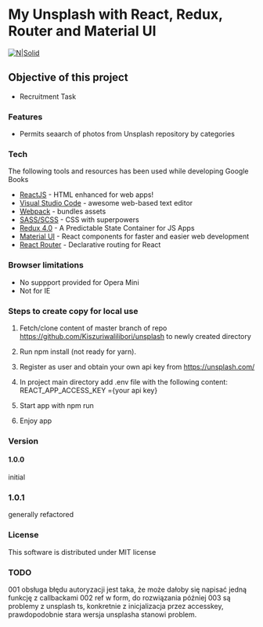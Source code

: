 # My Unsplash with React, Redux, Router and Material UI

[![N|Solid](https://cldup.com/dTxpPi9lDf.thumb.png)](https://nodesource.com/products/nsolid)

## Objective of this project

-   Recruitment Task

### Features

-   Permits seaarch of photos from Unsplash repository by categories

### Tech

The following tools and resources has been used while developing Google Books

-   [ReactJS](https://reactjs.org/) - HTML enhanced for web apps!
-   [Visual Studio Code](https://code.visualstudio.com/) - awesome web-based text editor
-   [Webpack](https://webpack.js.org/) - bundles assets
-   [SASS/SCSS](https://sass-lang.com/) - CSS with superpowers
-   [Redux 4.0](https://redux.js.org/) - A Predictable State Container for JS Apps
-   [Material UI](https://material-ui.com/) - React components for faster and easier web development
-   [React Router](https://courses.reacttraining.com/p/react-router-5) - Declarative routing for React

### Browser limitations

-   No suppport provided for Opera Mini
-   Not for IE

### Steps to create copy for local use

1. Fetch/clone content of master branch of repo https://github.com/Kiszuriwalilibori/unsplash to newly created directory
2. Run npm install (not ready for yarn).
3. Register as user and obtain your own api key from https://unsplash.com/
4. In project main directory add .env file with the following content:
   REACT_APP_ACCESS_KEY ={your api key}

5. Start app with npm run
6. Enjoy app

### Version

#### 1.0.0

initial

### 1.0.1

generally refactored

### License

This software is distributed under MIT license

### TODO

001 obsługa błędu autoryzacji jest taka, że może dałoby się napisać jedną funkcję z callbackami
002 ref w form, do rozwiązania później
003 są problemy z unsplash ts, konkretnie z inicjalizacja przez accesskey, prawdopodobnie stara wersja unsplasha stanowi problem.
